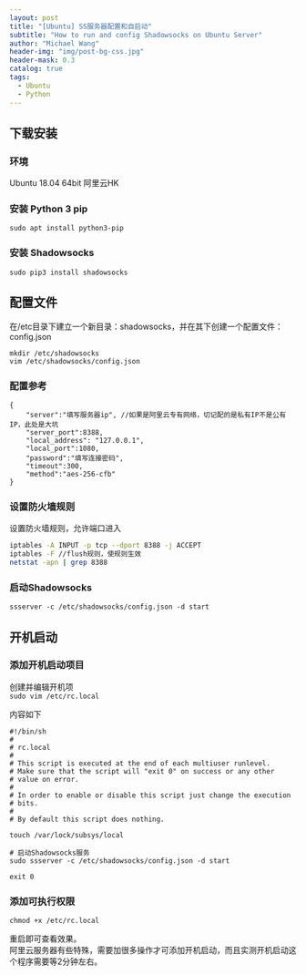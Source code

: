 ```yaml
---
layout: post
title: "[Ubuntu] SS服务器配置和自启动"
subtitle: "How to run and config Shadowsocks on Ubuntu Server"
author: "Michael Wang"
header-img: "img/post-bg-css.jpg"
header-mask: 0.3
catalog: true
tags:
  - Ubuntu
  - Python
---
```


## 下载安装
### 环境
Ubuntu 18.04 64bit 阿里云HK
### 安装 Python 3 pip
```sudo apt install python3-pip```
### 安装 Shadowsocks
```sudo pip3 install shadowsocks```

## 配置文件
在/etc目录下建立一个新目录：shadowsocks，并在其下创建一个配置文件：config.json
```shell
mkdir /etc/shadowsocks
vim /etc/shadowsocks/config.json
```
### 配置参考
```
{
    "server":"填写服务器ip", //如果是阿里云专有网络，切记配的是私有IP不是公有IP，此处是大坑
    "server_port":8388,
    "local_address": "127.0.0.1",
    "local_port":1080,
    "password":"填写连接密码",
    "timeout":300,
    "method":"aes-256-cfb"
}
```
### 设置防火墙规则
设置防火墙规则，允许端口进入
```bash
iptables -A INPUT -p tcp --dport 8388 -j ACCEPT
iptables -F //flush规则，使规则生效
netstat -apn | grep 8388
```

### 启动Shadowsocks
``
ssserver -c /etc/shadowsocks/config.json -d start
``

## 开机启动
### 添加开机启动项目
创建并编辑开机项  
```sudo vim /etc/rc.local```

内容如下
```
#!/bin/sh
#
# rc.local
#
# This script is executed at the end of each multiuser runlevel.
# Make sure that the script will "exit 0" on success or any other
# value on error.
#
# In order to enable or disable this script just change the execution
# bits.
#
# By default this script does nothing.

touch /var/lock/subsys/local

# 启动Shadowsocks服务
sudo ssserver -c /etc/shadowsocks/config.json -d start

exit 0
```

### 添加可执行权限
```chmod +x /etc/rc.local```

重启即可查看效果。  
阿里云服务器有些特殊，需要加很多操作才可添加开机启动，而且实测开机启动这个程序需要等2分钟左右。

